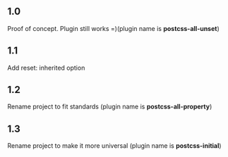 ## 1.0
Proof of concept. Plugin still works =)(plugin name is **postcss-all-unset**)

## 1.1
Add reset: inherited option

## 1.2 
Rename project to fit standards (plugin name is **postcss-all-property**)

## 1.3 
Rename project to make it more universal (plugin name is **postcss-initial**)
